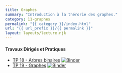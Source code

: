 ```yaml
---
title: Graphes
summary: "Introduction à la thérorie des graphes."
category: 11-graphes
permalink: "{{ category }}/index.html"
url: "{{ url_prefix }}/{{ permalink }}"
layout: layouts/lecture.njk
---
```


#### Travaux Dirigés et Pratiques
* [TP 18 - Arbres binaires](./tp-18-arbres.html) <a href="https://mybinder.org/v2/gh/loic-yvonnet/algo-appliquee/master?filepath=cours%2F11-graphes%2Fwork-assignment-22.ipynb"><img class="inline" src="https://mybinder.org/badge_logo.svg" alt="Binder"></a>
* [TP 19 - Graphes](./tp-19-graphes.html) <a href="https://mybinder.org/v2/gh/loic-yvonnet/algo-appliquee/master?filepath=cours%2F11-graphes%2Fwork-assignment-23.ipynb"><img class="inline" src="https://mybinder.org/badge_logo.svg" alt="Binder"></a>
